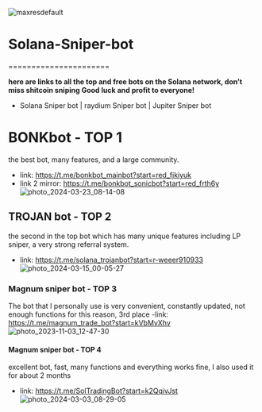 
![maxresdefault](https://github.com/tangm777/Solana-Sniper-bot/assets/165523349/45f05515-4d8c-4fa8-8b3b-ced2b19aeb53)

# Solana-Sniper-bot
======================

**here are links to all the top and free bots on the Solana network, don’t miss shitcoin sniping
Good luck and profit to everyone!**

- Solana Sniper bot | raydium Sniper bot | Jupiter Sniper bot 


# BONKbot - TOP 1
the best bot, many features, and a large community.
- link: https://t.me/bonkbot_mainbot?start=red_fjkiyuk
- link 2 mirror: https://t.me/bonkbot_sonicbot?start=red_frth6y
![photo_2024-03-23_08-14-08](https://github.com/tangm777/Solana-Sniper-bot/assets/165523349/8c01e0aa-2974-4590-87f7-e7c630b6d9fa)


## TROJAN bot - TOP 2
the second in the top bot which has many unique features including LP sniper, a very strong referral system.
- link: https://t.me/solana_trojanbot?start=r-weeer910933
![photo_2024-03-15_00-05-27](https://github.com/tangm777/Solana-Sniper-bot/assets/165523349/d6c88ada-d04f-4504-a7c0-071c7430d9cb)


### Magnum sniper bot - TOP 3
The bot that I personally use is very convenient, constantly updated, not enough functions for this reason, 3rd place
-link: https://t.me/magnum_trade_bot?start=kVbMvXhv
![photo_2023-11-03_12-47-30](https://github.com/tangm777/Solana-Sniper-bot/assets/165523349/dfa3b024-cd82-4926-aeba-bd8cdaac14e6)


#### Magnum sniper bot - TOP 4
excellent bot, fast, many functions and everything works fine, I also used it for about 2 months
- link: https://t.me/SolTradingBot?start=k2QqivJst
![photo_2024-03-03_08-29-05](https://github.com/tangm777/Solana-Sniper-bot/assets/165523349/3a6795ed-2944-42cc-ba11-c5991de3c54b)

